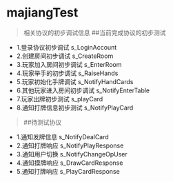 # majiangTest

> 相关协议的初步调试信息
##当前完成协议的初步测试
* 1.登录协议初步调试        s_LoginAccount
* 2.创建房间初步调试        s_CreateRoom
* 3.玩家加入房间初步调试    s_EnterRoom
* 4.玩家举手的初步调试      s_RaiseHands
* 5.玩家初始化手牌调试      s_NotifyHandCards
* 6.其他玩家进入房间初步调试 s_NotifyEnterTable
* 7.玩家出牌初步测试        s_playCard
* 8.通知打牌信息初步测试    s_NotifyPlayCard

> ##待测试协议
>
* 1.通知发牌信息    s_NotifyDealCard
* 2.通知打牌响应    s_NotifyPlayResponse
* 3.通知用户切换    s_NotifyChangeOpUser
* 4.通知摸牌响应    s_DrawCardResponse
* 5.通知打牌响应    s_PlayCardResponse


